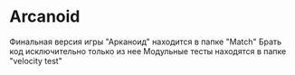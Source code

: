 # Arcanoid
Финальная версия игры "Арканоид" находится в папке "Match"
Брать код исключительно только из нее
Модульные тесты находятся в папке "velocity test"
